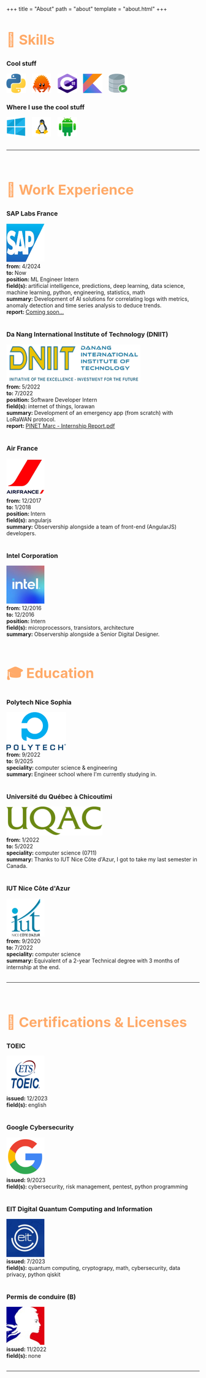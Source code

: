 +++
title = "About"
path = "about"
template = "about.html"
+++

<h2 style="color: #ffaa69">🤹 Skills</h2>

### Cool stuff
<style>

    h2 { 
        font-size: 36px;
        font-weight: bold;
    }

    h1::after {
        content: "";
        display: block;
        height: 1px;
        background-color: #35393b;
        margin-top: 5vh;
        margin-bottom: 5vh;
    }

    img.skills:hover {
        transform: scale(1.3);
    }
</style>

<a class="icon" href="https://www.python.org/" target="_blank"><img class="skills" src="/about_img/proglang/python.svg" alt="Python" width="50" height="50" style="width: 50px; height: 50px; transition: transform 0.2s ease-out;"></a>ㅤ
<a class="icon" href="https://www.rust-lang.org/fr" target="_blank"><img class="skills" src="/about_img/proglang/rust.svg" alt="Rust" width="50" height="50" style="width: 50px; height: 50px; transition: transform 0.2s ease-out;"></a>ㅤ
<a class="icon" href="https://learn.microsoft.com/en-us/dotnet/csharp/" target="_blank"><img class="skills" src="/about_img/proglang/csharp.svg" alt="C#" width="50" height="50" style="width: 50px; height: 50px; transition: transform 0.2s ease-out;"></a>ㅤ
<a class="icon" href="https://kotlinlang.org/" target="_blank"><img class="skills" src="/about_img/proglang/kotlin.svg" alt="Kotlin" width="50" height="50" style="width: 50px; height: 50px; transition: transform 0.2s ease-out;"></a>ㅤ
<a class="icon" href="https://docs.oracle.com/database/121/LNPLS/toc.htm" target="_blank"><img class="skills" src="/about_img/proglang/plsql.svg" alt="PLSQL" width="50" height="50" style="width: 50px; height: 50px; transition: transform 0.2s ease-out;"></a>ㅤ

### Where I use the cool stuff

<a class="icon" href="https://www.microsoft.com/" target="_blank"><img class="skills" src="/about_img/os/windows.svg" alt="Windows" width="50" height="50" style="width: 50px; height: 50px; transition: transform 0.2s ease-out;"></a>ㅤ
<a class="icon" href="https://www.linux.org/" target="_blank"><img class="skills" src="/about_img/os/linux.svg" alt="Linux" width="50" height="50" style="width: 50px; height: 50px; transition: transform 0.2s ease-out;"></a>ㅤ
<a class="icon" href="https://www.android.com/" target="_blank"><img class="skills" src="/about_img/os/android.svg" alt="Android" width="50" height="50" style="width: 50px; height: 50px; transition: transform 0.2s ease-out;"></a>ㅤ
<br>
<br>
<hr>
<br>

<h2 style="color: #ffaa69">💼 Work Experience</h2>

### SAP Labs France
<a class="icon" href="https://www.sap.com/" target="_blank"><img src="/about_img/exp/sap.png" alt="SAP Labs France" width="99" height="99"></a><br>
<b>from: </b>4/2024<br>
<b>to: </b>Now<br>
<b>position: </b>ML Engineer Intern<br>
<b>field(s): </b>artificial intelligence, predictions, deep learning, data science, machine learning, python, engineering, statistics, math<br>
<b>summary: </b>Development of AI solutions for correlating logs with metrics, anomaly detection and time series analysis to deduce trends.<br>
<b>report: </b><a href="/sap.pdf" target="_blank">Coming soon...</a><br><br>

### Da Nang International Institute of Technology (DNIIT)
<a class="icon" href="https://dniit.edu.vn/" target="_blank"><img src="/about_img/exp/dniit.png" alt="Da Nang International Institute of Technology" width="350" height="99"></a><br>
<b>from: </b>5/2022<br>
<b>to: </b>7/2022<br>
<b>position: </b>Software Developer Intern<br>
<b>field(s): </b>internet of things, lorawan<br>
<b>summary: </b>Development of an emergency app (from scratch) with LoRaWAN protocol.<br>
<b>report: </b><a href="/dniit.pdf" target="_blank">PINET Marc - Internship Report.pdf</a><br><br>

### Air France
<a class="icon" href="https://wwws.airfrance.fr/" target="_blank"><img src="/about_img/exp/airfrance.png" alt="Polytech Nice Sophia" width="99" height="99"></a><br>
<b>from: </b>12/2017<br>
<b>to: </b>1/2018<br>
<b>position: </b>Intern<br>
<b>field(s): </b>angularjs<br>
<b>summary: </b>Observership alongside a team of front-end (AngularJS) developers.<br><br>

### Intel Corporation
<a class="icon" href="https://intel.com/" target="_blank"><img src="/about_img/exp/intel.png" alt="Intel Corporation" width="99" height="99"></a><br>
<b>from: </b>12/2016<br>
<b>to: </b>12/2016<br>
<b>position: </b>Intern<br>
<b>field(s): </b>microprocessors, transistors, architecture<br>
<b>summary: </b>Observership alongside a Senior Digital Designer.<br><br>

<h2 style="color: #ffaa69">🎓 Education</h2>

### Polytech Nice Sophia
<a class="icon" href="https://polytech.univ-cotedazur.fr/" target="_blank"><img src="/about_img/edu/polytech.svg" alt="Polytech Nice Sophia" width="155" height="99"></a><br>
<b>from: </b>9/2022<br>
<b>to: </b>9/2025<br>
<b>speciality: </b>computer science & engineering<br>
<b>summary: </b>Engineer school where I'm currently studying in.<br><br>

### Université du Québec à Chicoutimi
<a class="icon" href="https://uqac.ca/" target="_blank"><img src="/about_img/edu/uqac.png" alt="UQAC" width="250" height="75"></a><br>
<b>from: </b>1/2022<br>
<b>to: </b>5/2022<br>
<b>speciality: </b>computer science (0711)<br>
<b>summary: </b>Thanks to IUT Nice Côte d'Azur, I got to take my last semester in Canada.<br><br>

### IUT Nice Côte d'Azur
<a class="icon" href="https://iut.univ-cotedazur.fr/" target="_blank"><img src="/about_img/edu/iut.png" alt="IUT Nice Côte d'Azur" width="99" height="99"></a><br>
<b>from: </b>9/2020<br>
<b>to: </b>7/2022<br>
<b>speciality: </b>computer science<br>
<b>summary: </b>Equivalent of a 2-year Technical degree with 3 months of internship at the end.
<br>
<br>
<hr>
<br>

<h2 style="color: #ffaa69">🪪 Certifications & Licenses</h2>

### TOEIC

<a class="icon" href="https://www.etsglobal.org/fr/fr" target="_blank"><img src="/about_img/certifs/toeic.png" alt="TOEIC" width="99" height="99"></a><br>
<b>issued: </b>12/2023<br>
<b>field(s): </b>english<br><br>

### Google Cybersecurity

<a class="icon" href="https://coursera.org/verify/professional-cert/MFCTKJRLEZER" target="_blank"><img src="/about_img/certifs/google.png" alt="Google" width="99" height="99"></a><br>
<b>issued: </b>9/2023<br>
<b>field(s): </b>cybersecurity, risk management, pentest, python programming<br><br>

### EIT Digital Quantum Computing and Information 
<a class="icon" href="https://www.eitdigital.eu/" target="_blank"><img src="/about_img/certifs/eitdigital.jpeg" alt="EIT Digital" width="99" height="99"></a><br>
<b>issued: </b>7/2023<br>
<b>field(s): </b>quantum computing, cryptograpy, math, cybersecurity, data privacy, python qiskit<br><br>

### Permis de conduire (B)
<a class="icon" href="https://ants.gouv.fr/" target="_blank"><img src="/about_img/certifs/ants.jpeg" alt="ANTS" width="99" height="99"></a><br>
<b>issued: </b>11/2022<br>
<b>field(s): </b>none
<br>
<br>
<hr>
<br>
